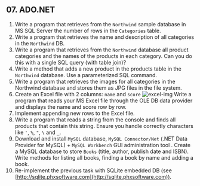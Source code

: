 ## 07. ADO.NET

1. Write a program that retrieves from the `Northwind` sample database in MS SQL Server the number of  rows in the `Categories` table.
2. Write a program that retrieves the name and description of all categories in the `Northwind` DB.
3. Write a program that retrieves from the `Northwind` database all product categories and the names of the products in each category. Can you do this with a single SQL query (with table join)?
4. Write a method that adds a new product in the products table in the `Northwind` database. Use a parameterized SQL command.
5. Write a program that retrieves the images for all categories in the Northwind database and stores them as JPG files in the file system.
6. Create an Excel file with 2 columns: `name` and `score`
	![excel-img](./06.%20Reads%20MS%20Excel/excel.png)
	Write a program that reads your MS Excel file through the OLE DB data provider and displays the name and score row by row.
7. Implement appending new rows to the Excel file.
8. Write a program that reads a string from the console and finds all products that contain this string. Ensure you handle correctly characters like `'`, `%`, `"`, `\` and `_`.
9. Download and install `MySQL` database, `MySQL Connector/Net` (.NET Data Provider for MySQL) + `MySQL Workbench` GUI administration tool . Create a MySQL database to store `Books` (title, author, publish date and ISBN). Write methods for listing all books, finding a book by name and adding a book.
10. Re-implement the previous task with SQLite embedded DB (see [http://sqlite.phxsoftware.com](http://sqlite.phxsoftware.com)).